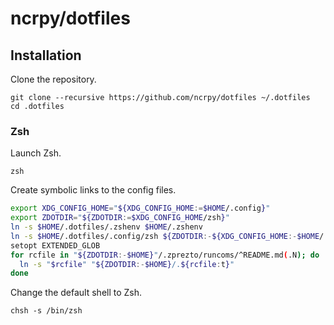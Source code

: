 # ncrpy/dotfiles

## Installation

Clone the repository.

```console
git clone --recursive https://github.com/ncrpy/dotfiles ~/.dotfiles
cd .dotfiles
```

### Zsh

Launch Zsh.

```console
zsh
```

Create symbolic links to the config files.

```sh
export XDG_CONFIG_HOME="${XDG_CONFIG_HOME:=$HOME/.config}"
export ZDOTDIR="${ZDOTDIR:=$XDG_CONFIG_HOME/zsh}"
ln -s $HOME/.dotfiles/.zshenv $HOME/.zshenv
ln -s $HOME/.dotfiles/.config/zsh ${ZDOTDIR:-${XDG_CONFIG_HOME:-$HOME/.config}/zsh}
setopt EXTENDED_GLOB
for rcfile in "${ZDOTDIR:-$HOME}"/.zprezto/runcoms/^README.md(.N); do
  ln -s "$rcfile" "${ZDOTDIR:-$HOME}/.${rcfile:t}"
done
```

Change the default shell to Zsh.

```console
chsh -s /bin/zsh
```

